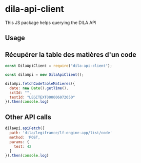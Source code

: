 # dila-api-client

This JS package helps querying the DILA API

## Usage

## Récupérer la table des matières d'un code

```js
const DilaApiClient = require("dila-api-client");

const dilaApi = new DilaApiClient();

dilaApi.fetchCodeTableMatieres({
  date: new Date().getTime(),
  sctId: "",
  textId: "LEGITEXT000006072050"
}).then(console.log)

```
 
## Other API calls 

```js
dilaApi.apiFetch({
  path: 'dila/legifrance/lf-engine-app/list/code'
  method: 'POST,
  params: {
    test: 42
  }
}).then(console.log)
```
